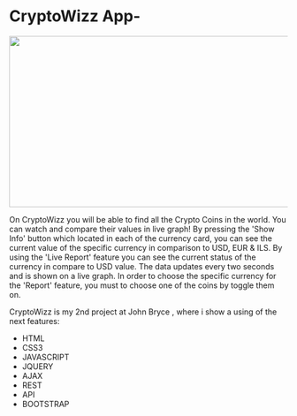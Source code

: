 
# CryptoWizz App-
<!-- ![Screenshot 2021-12-26 125426](https://user-images.githubusercontent.com/84085280/147405930-356e01f0-86ee-4b62-8137-a80158c79fad.png) -->
<!-- ![CryptoWizz-gif](https://user-images.githubusercontent.com/84085280/174051880-54cd6dfd-518e-4b13-b912-c758e2e07d3d.gif) -->

<p align="center">
  <img width="600" height="310" src="https://user-images.githubusercontent.com/84085280/174051880-54cd6dfd-518e-4b13-b912-c758e2e07d3d.gif">
</p>
On CryptoWizz you will be able to find all the Crypto Coins in the world. You can watch and compare their values in live graph!
By pressing the 'Show Info' button which located in each of the currency card, you can see the current value of the specific currency in comparison to USD, EUR & ILS.
By using the 'Live Report' feature you can see the current status of the currency in compare to USD value.
The data updates every two seconds and is shown on a live graph.
In order to choose the specific currency for the 'Report' feature, you must to choose one of the coins by toggle them on.

CryptoWizz is my 2nd project at John Bryce , where i show a using of the next features:

- HTML
- CSS3
- JAVASCRIPT
- JQUERY
- AJAX
- REST
- API
- BOOTSTRAP

